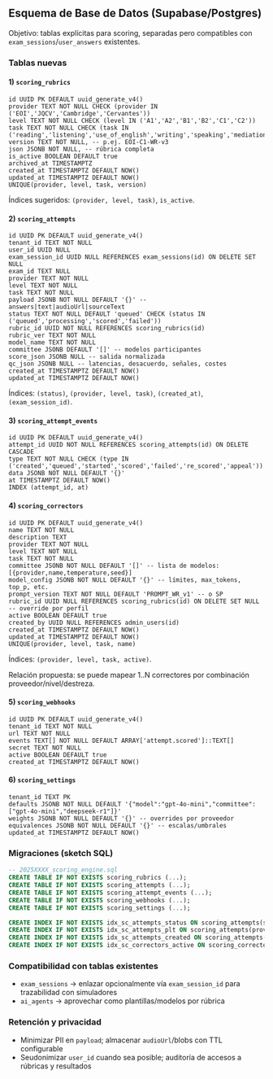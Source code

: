 ## Esquema de Base de Datos (Supabase/Postgres)

Objetivo: tablas explícitas para scoring, separadas pero compatibles con `exam_sessions`/`user_answers` existentes.

### Tablas nuevas

#### 1) `scoring_rubrics`

```
id UUID PK DEFAULT uuid_generate_v4()
provider TEXT NOT NULL CHECK (provider IN ('EOI','JQCV','Cambridge','Cervantes'))
level TEXT NOT NULL CHECK (level IN ('A1','A2','B1','B2','C1','C2'))
task TEXT NOT NULL CHECK (task IN ('reading','listening','use_of_english','writing','speaking','mediation'))
version TEXT NOT NULL, -- p.ej. EOI-C1-WR-v3
json JSONB NOT NULL, -- rúbrica completa
is_active BOOLEAN DEFAULT true
archived_at TIMESTAMPTZ
created_at TIMESTAMPTZ DEFAULT NOW()
updated_at TIMESTAMPTZ DEFAULT NOW()
UNIQUE(provider, level, task, version)
```

Índices sugeridos: `(provider, level, task)`, `is_active`.

#### 2) `scoring_attempts`

```
id UUID PK DEFAULT uuid_generate_v4()
tenant_id TEXT NOT NULL
user_id UUID NULL
exam_session_id UUID NULL REFERENCES exam_sessions(id) ON DELETE SET NULL
exam_id TEXT NULL
provider TEXT NOT NULL
level TEXT NOT NULL
task TEXT NOT NULL
payload JSONB NOT NULL DEFAULT '{}' -- answers|text|audioUrl|sourceText
status TEXT NOT NULL DEFAULT 'queued' CHECK (status IN ('queued','processing','scored','failed'))
rubric_id UUID NOT NULL REFERENCES scoring_rubrics(id)
rubric_ver TEXT NOT NULL
model_name TEXT NOT NULL
committee JSONB DEFAULT '[]' -- modelos participantes
score_json JSONB NULL -- salida normalizada
qc_json JSONB NULL -- latencias, desacuerdo, señales, costes
created_at TIMESTAMPTZ DEFAULT NOW()
updated_at TIMESTAMPTZ DEFAULT NOW()
```

Índices: `(status)`, `(provider, level, task)`, `(created_at)`, `(exam_session_id)`.

#### 3) `scoring_attempt_events`

```
id UUID PK DEFAULT uuid_generate_v4()
attempt_id UUID NOT NULL REFERENCES scoring_attempts(id) ON DELETE CASCADE
type TEXT NOT NULL CHECK (type IN ('created','queued','started','scored','failed','re_scored','appeal'))
data JSONB NOT NULL DEFAULT '{}'
at TIMESTAMPTZ DEFAULT NOW()
INDEX (attempt_id, at)
```

#### 4) `scoring_correctors`

```
id UUID PK DEFAULT uuid_generate_v4()
name TEXT NOT NULL
description TEXT
provider TEXT NOT NULL
level TEXT NOT NULL
task TEXT NOT NULL
committee JSONB NOT NULL DEFAULT '[]' -- lista de modelos: [{provider,name,temperature,seed}]
model_config JSONB NOT NULL DEFAULT '{}' -- límites, max_tokens, top_p, etc.
prompt_version TEXT NOT NULL DEFAULT 'PROMPT_WR_v1' -- o SP
rubric_id UUID NULL REFERENCES scoring_rubrics(id) ON DELETE SET NULL -- override por perfil
active BOOLEAN DEFAULT true
created_by UUID NULL REFERENCES admin_users(id)
created_at TIMESTAMPTZ DEFAULT NOW()
updated_at TIMESTAMPTZ DEFAULT NOW()
UNIQUE(provider, level, task, name)
```

Índices: `(provider, level, task, active)`.

Relación propuesta: se puede mapear 1..N correctores por combinación proveedor/nivel/destreza.

#### 5) `scoring_webhooks`

```
id UUID PK DEFAULT uuid_generate_v4()
tenant_id TEXT NOT NULL
url TEXT NOT NULL
events TEXT[] NOT NULL DEFAULT ARRAY['attempt.scored']::TEXT[]
secret TEXT NOT NULL
active BOOLEAN DEFAULT true
created_at TIMESTAMPTZ DEFAULT NOW()
```

#### 6) `scoring_settings`

```
tenant_id TEXT PK
defaults JSONB NOT NULL DEFAULT '{"model":"gpt-4o-mini","committee":["gpt-4o-mini","deepseek-r1"]}'
weights JSONB NOT NULL DEFAULT '{}' -- overrides por proveedor
equivalences JSONB NOT NULL DEFAULT '{}' -- escalas/umbrales
updated_at TIMESTAMPTZ DEFAULT NOW()
```

### Migraciones (sketch SQL)

```sql
-- 2025XXXX_scoring_engine.sql
CREATE TABLE IF NOT EXISTS scoring_rubrics (...);
CREATE TABLE IF NOT EXISTS scoring_attempts (...);
CREATE TABLE IF NOT EXISTS scoring_attempt_events (...);
CREATE TABLE IF NOT EXISTS scoring_webhooks (...);
CREATE TABLE IF NOT EXISTS scoring_settings (...);

CREATE INDEX IF NOT EXISTS idx_sc_attempts_status ON scoring_attempts(status);
CREATE INDEX IF NOT EXISTS idx_sc_attempts_plt ON scoring_attempts(provider, level, task);
CREATE INDEX IF NOT EXISTS idx_sc_attempts_created ON scoring_attempts(created_at);
CREATE INDEX IF NOT EXISTS idx_sc_correctors_active ON scoring_correctors(provider, level, task, active);
```

### Compatibilidad con tablas existentes

- `exam_sessions` → enlazar opcionalmente vía `exam_session_id` para trazabilidad con simuladores
- `ai_agents` → aprovechar como plantillas/modelos por rúbrica

### Retención y privacidad

- Minimizar PII en `payload`; almacenar `audioUrl`/blobs con TTL configurable
- Seudonimizar `user_id` cuando sea posible; auditoría de accesos a rúbricas y resultados
